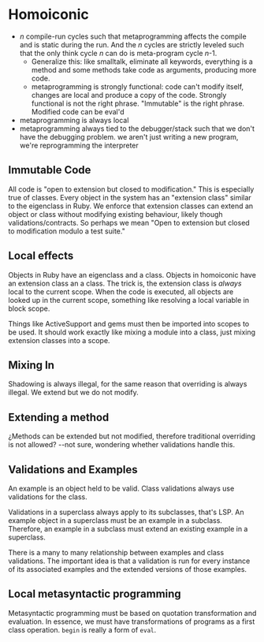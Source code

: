 Homoiconic
===

* _n_ compile-run cycles such that metaprogramming affects the compile and is static during the run. And the _n_ cycles are strictly leveled such that the only think cycle _n_ can do is meta-program cycle _n_-1.
  * Generalize this: like smalltalk, eliminate all keywords, everything is a method and some methods take code as arguments, producing more code.
  * metaprogramming is strongly functional: code can't modify itself, changes are local and produce a copy of the code. Strongly functional is not the right phrase. "Immutable" is the right phrase.
  Modified code can be eval'd
* metaprogramming is always local
* metaprogramming always tied to the debugger/stack such that we don't have the debugging problem. we aren't just writing a new program, we're reprogramming the interpreter

Immutable Code
---

All code is "open to extension but closed to modification." This is especially true of classes. Every object in the system has an "extension class" similar to the eigenclass in Ruby. We enforce that extension classes can extend an object or class without modifying existing behaviour, likely though validations/contracts. So perhaps we mean "Open to extension but closed to modification modulo a test suite."

Local effects
---

Objects in Ruby have an eigenclass and a class. Objects in homoiconic have an extension class an a class. The trick is, the extension class is *always* local to the current scope. When the code is executed, all objects are looked up in the current scope, something like resolving a local variable in block scope.

Things like ActiveSupport and gems must then be imported into scopes to be used. It should work exactly like mixing a module into a class, just mixing extension classes into a scope.

Mixing In
---

Shadowing is always illegal, for the same reason that overriding is always illegal. We extend but we do not modify.

Extending a method
---

¿Methods can be extended but not modified, therefore traditional overriding is not allowed? --not sure, wondering whether validations handle this.

Validations and Examples
---

An example is an object held to be valid. Class validations always use validations for the class.

Validations in a superclass always apply to its subclasses, that's LSP. An example object in a superclass must be an example in a subclass. Therefore, an example in a subclass must extend an existing example in a superclass.

There is a many to many relationship between examples and class validations. The important idea is that a validation is run for every instance of its associated examples and the extended versions of those examples.

Local metasyntactic programming
---

Metasyntactic programming must be based on quotation transformation and evaluation. In essence, we must have transformations of programs as a first class operation. `begin` is really a form of `eval`.